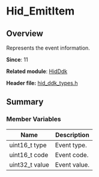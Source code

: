 # Hid_EmitItem

## Overview

Represents the event information.

**Since**: 11

**Related module**: [HidDdk](capi-hidddk.md)

**Header file:** [hid_ddk_types.h](capi-hid-ddk-types-h.md)

## Summary

### Member Variables

| Name| Description|
| -- | -- |
| uint16_t type | Event type.|
| uint16_t code | Event code.|
| uint32_t value | Event value.|
